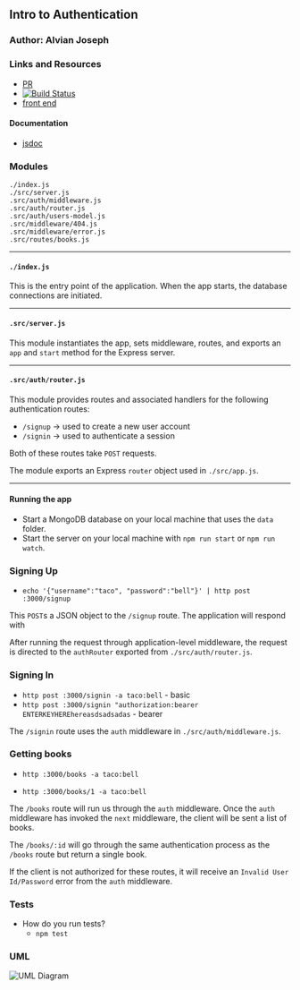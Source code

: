 
## Intro to Authentication

### Author: Alvian Joseph

### Links and Resources
* [PR]()
* [![Build Status]()](https://www.travis-ci.com/alvian-401-advanced-javascript/lab-11-authentication)
* [front end]()

#### Documentation
* [jsdoc]()

### Modules

`./index.js`  
`./src/server.js`  
`.src/auth/middleware.js`  
`.src/auth/router.js`  
`.src/auth/users-model.js`  
`.src/middleware/404.js`  
`.src/middleware/error.js`  
`.src/routes/books.js`  

-----

#### `./index.js`
This is the entry point of the application. When the app starts, the database connections are initiated.

-----

#### `.src/server.js`
This module instantiates the app, sets middleware, routes, and exports an `app` and `start` method for the Express server.

-----

#### `.src/auth/router.js`
This module provides routes and associated handlers for the following authentication routes:

* `/signup` → used to create a new user account
* `/signin` → used to authenticate a session

Both of these routes take `POST` requests.

The module exports an Express `router` object used in `./src/app.js`.

-----

#### Running the app
* Start a MongoDB database on your local machine that uses the `data` folder.
* Start the server on your local machine with `npm run start` or `npm run watch`.

### Signing Up

* `echo '{"username":"taco", "password":"bell"}' | http post :3000/signup`

This `POST`s a JSON object to the `/signup` route.
The application will respond with

After running the request through application-level middleware, the request is directed to the `authRouter` exported from `./src/auth/router.js`.

### Signing In
* `http post :3000/signin -a taco:bell` - basic
* `http post :3000/signin "authorization:bearer ENTERKEYHEREhereasdsadsadas` - bearer


The `/signin` route uses the `auth` middleware in `./src/auth/middleware.js`.


### Getting books
* `http :3000/books -a taco:bell`

* `http :3000/books/1 -a taco:bell`

The `/books` route will run us through the `auth` middleware. Once the `auth` middleware has invoked the `next` middleware, the client will be sent a list of books.

The `/books/:id` will go through the same authentication process as the `/books` route but return a single book.

If the client is not authorized for these routes, it will receive an `Invalid User Id/Password` error from the `auth` middleware.

### Tests
* How do you run tests?
  * `npm test`


### UML
![UML Diagram](./docs/assets/uml.jpg)
